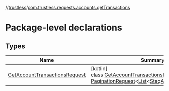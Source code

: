 //[trustless](../../index.md)/[com.trustless.requests.accounts.getTransactions](index.md)

# Package-level declarations

## Types

| Name | Summary |
|---|---|
| [GetAccountTransactionsRequest](-get-account-transactions-request/index.md) | [kotlin]<br>class [GetAccountTransactionsRequest](-get-account-transactions-request/index.md) : [PaginationRequest](../com.trustless.paginator/-pagination-request/index.md)&lt;[List](https://kotlinlang.org/api/latest/jvm/stdlib/kotlin.collections/-list/index.html)&lt;[StaqAccountTransaction](../com.trustless.requests.accounts/-staq-account-transaction/index.md)&gt;&gt; |
